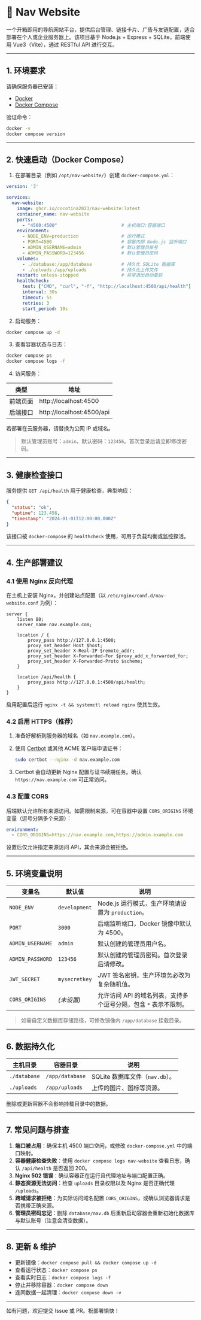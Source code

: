 # 🚀 Nav Website

一个开箱即用的导航网站平台，提供后台管理、链接卡片、广告与友链配置，适合部署在个人或企业服务器上。该项目基于 Node.js + Express + SQLite，前端使用 Vue3（Vite），通过 RESTful API 进行交互。

---

## 1. 环境要求

请确保服务器已安装：

- [Docker](https://docs.docker.com/get-docker/)
- [Docker Compose](https://docs.docker.com/compose/install/)

验证命令：

```bash
docker -v
docker compose version
```

---

## 2. 快速启动（Docker Compose）

1. 在部署目录（例如 `/opt/nav-website/`）创建 `docker-compose.yml`：

```yaml
version: '3'

services:
  nav-website:
    image: ghcr.io/cocotina2023/nav-website:latest
    container_name: nav-website
    ports:
      - "4500:4500"                        # 主机端口:容器端口
    environment:
      - NODE_ENV=production                # 运行模式
      - PORT=4500                          # 容器内部 Node.js 监听端口
      - ADMIN_USERNAME=admin               # 默认管理员账号
      - ADMIN_PASSWORD=123456              # 默认管理员密码
    volumes:
      - ./database:/app/database           # 持久化 SQLite 数据库
      - ./uploads:/app/uploads             # 持久化上传文件
    restart: unless-stopped                # 异常退出自动重启
    healthcheck:
      test: ["CMD", "curl", "-f", "http://localhost:4500/api/health"]
      interval: 30s
      timeout: 5s
      retries: 3
      start_period: 10s
```

2. 启动服务：

```bash
docker compose up -d
```

3. 查看容器状态与日志：

```bash
docker compose ps
docker compose logs -f
```

4. 访问服务：

| 类型 | 地址 |
| ---- | ---- |
| 前端页面 | http://localhost:4500 |
| 后端接口 | http://localhost:4500/api |

若部署在云服务器，请替换为公网 IP 或域名。

> 默认管理员账号：`admin`，默认密码：`123456`。首次登录后请立即修改密码。

---

## 3. 健康检查接口

服务提供 `GET /api/health` 用于健康检查，典型响应：

```json
{
  "status": "ok",
  "uptime": 123.456,
  "timestamp": "2024-01-01T12:00:00.000Z"
}
```

该接口被 `docker-compose` 的 `healthcheck` 使用，可用于负载均衡或监控探活。

---

## 4. 生产部署建议

### 4.1 使用 Nginx 反向代理

在主机上安装 Nginx，并创建站点配置（以 `/etc/nginx/conf.d/nav-website.conf` 为例）：

```nginx
server {
    listen 80;
    server_name nav.example.com;

    location / {
        proxy_pass http://127.0.0.1:4500;
        proxy_set_header Host $host;
        proxy_set_header X-Real-IP $remote_addr;
        proxy_set_header X-Forwarded-For $proxy_add_x_forwarded_for;
        proxy_set_header X-Forwarded-Proto $scheme;
    }

    location /api/health {
        proxy_pass http://127.0.0.1:4500/api/health;
    }
}
```

启用配置后运行 `nginx -t && systemctl reload nginx` 使其生效。

### 4.2 启用 HTTPS（推荐）

1. 准备好解析到服务器的域名（如 `nav.example.com`）。
2. 使用 [Certbot](https://certbot.eff.org/) 或其他 ACME 客户端申请证书：

   ```bash
   sudo certbot --nginx -d nav.example.com
   ```

3. Certbot 会自动更新 Nginx 配置与证书续期任务。确认 `https://nav.example.com` 可正常访问。

### 4.3 配置 CORS

后端默认允许所有来源访问。如需限制来源，可在容器中设置 `CORS_ORIGINS` 环境变量（逗号分隔多个来源）：

```yaml
environment:
  - CORS_ORIGINS=https://nav.example.com,https://admin.example.com
```

设置后仅允许指定来源访问 API，其余来源会被拒绝。

---

## 5. 环境变量说明

| 变量名 | 默认值 | 说明 |
| ------ | ------ | ---- |
| `NODE_ENV` | `development` | Node.js 运行模式，生产环境请设置为 `production`。 |
| `PORT` | `3000` | 后端监听端口，Docker 镜像中默认为 4500。 |
| `ADMIN_USERNAME` | `admin` | 默认创建的管理员用户名。 |
| `ADMIN_PASSWORD` | `123456` | 默认创建的管理员密码。首次登录后请修改。 |
| `JWT_SECRET` | `mysecretkey` | JWT 签名密钥，生产环境务必改为复杂随机值。 |
| `CORS_ORIGINS` | *(未设置)* | 允许访问 API 的域名列表，支持多个逗号分隔，包含 `*` 表示不限制。 |

> 如需自定义数据库存储路径，可修改镜像内 `/app/database` 挂载目录。

---

## 6. 数据持久化

| 主机目录 | 容器目录 | 说明 |
| ------- | ------- | ---- |
| `./database` | `/app/database` | SQLite 数据库文件（`nav.db`）。 |
| `./uploads` | `/app/uploads` | 上传的图片、图标等资源。 |

删除或更新容器不会影响挂载目录中的数据。

---

## 7. 常见问题与排查

1. **端口被占用**：确保主机 4500 端口空闲，或修改 `docker-compose.yml` 中的端口映射。
2. **容器健康检查失败**：使用 `docker compose logs nav-website` 查看日志，确认 `/api/health` 是否返回 200。
3. **Nginx 502 错误**：确认容器正在运行且代理地址与端口配置正确。
4. **静态资源无法访问**：检查 `uploads` 目录权限以及 Nginx 是否正确代理 `/uploads`。
5. **跨域请求被拒绝**：为实际访问域名配置 `CORS_ORIGINS`，或确认浏览器请求是否携带正确来源。
6. **管理员密码忘记**：删除 `database/nav.db` 后重新启动容器会重新初始化数据库与默认账号（注意会清空数据）。

---

## 8. 更新 & 维护

- 更新镜像：`docker compose pull && docker compose up -d`
- 查看运行状态：`docker compose ps`
- 查看实时日志：`docker compose logs -f`
- 停止并移除容器：`docker compose down`
- 连同数据一起清理：`docker compose down -v`

---

如有问题，欢迎提交 Issue 或 PR。祝部署愉快！
